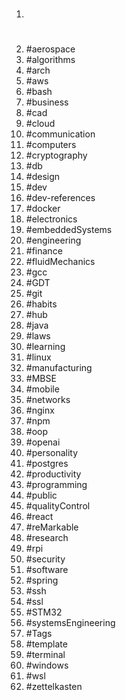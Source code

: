 1. #
1. #aerospace
1. #algorithms
1. #arch
1. #aws
1. #bash
1. #business
1. #cad
1. #cloud
1. #communication
1. #computers
1. #cryptography
1. #db
1. #design
1. #dev
1. #dev-references
1. #docker
1. #electronics
1. #embeddedSystems
1. #engineering
1. #finance
1. #fluidMechanics
1. #gcc
1. #GDT
1. #git
1. #habits
1. #hub
1. #java
1. #laws
1. #learning
1. #linux
1. #manufacturing
1. #MBSE
1. #mobile
1. #networks
1. #nginx
1. #npm
1. #oop
1. #openai
1. #personality
1. #postgres
1. #productivity
1. #programming
1. #public
1. #qualityControl
1. #react
1. #reMarkable
1. #research
1. #rpi
1. #security
1. #software
1. #spring
1. #ssh
1. #ssl
1. #STM32
1. #systemsEngineering
1. #Tags
1. #template
1. #terminal
1. #windows
1. #wsl
1. #zettelkasten
